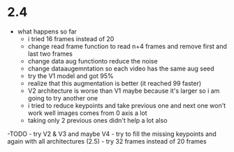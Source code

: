# 2.4


- what happens so far
    - i tried 16 frames instead of 20
    - change read frame function to read n+4 frames and remove first and last two frames
    - change data aug functionto reduce the noise
    - change dataaugemntation so each video has the same aug seed
    - try the V1 model and got 95% 
    - realize that this augmentation is better (it reached 99 faster)
    - V2 architecture is worse than V1 maybe because it's larger so i am going to try another one
    - i tried to reduce keypoints and take previous one and next one won't work well images comes from 0 axis a lot
    - taking only 2 previous ones didn't help a lot also
   
-TODO
    - try V2 & V3 and maybe V4
    - try to fill the missing keypoints and again with all architectures (2.5)
    - try 32 frames instead of 20 frames



